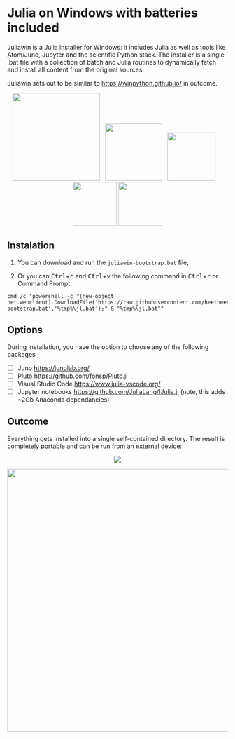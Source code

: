 # Julia on Windows with batteries included
Juliawin is a Julia installer for Windows: it includes Julia as well as tools like Atom/Juno, Jupyter and the scientific Python stack. The installer is a single .bat file with a collection of batch and Julia routines to dynamically fetch and install all content from the original sources.

Juliawin sets out to be similar to https://winpython.github.io/ in outcome.

<p align="center">
  <img src="https://upload.wikimedia.org/wikipedia/commons/thumb/1/1f/Julia_Programming_Language_Logo.svg/220px-Julia_Programming_Language_Logo.svg.png" width="200" /> &nbsp
  <img src="https://avatars2.githubusercontent.com/u/8275281?v=4" width="130" /> &nbsp
  <img src="https://upload.wikimedia.org/wikipedia/commons/thumb/9/9a/Visual_Studio_Code_1.35_icon.svg/768px-Visual_Studio_Code_1.35_icon.svg.png" height="110" /> &nbsp&nbsp&nbsp
  <img src="https://upload.wikimedia.org/wikipedia/commons/thumb/3/38/Jupyter_logo.svg/250px-Jupyter_logo.svg.png" width="100" />
  <img src="https://julialang.org/assets/infra/pluto_jl.svg" height="100" />
</p>

## Instalation

1. You can download and run the `juliawin-bootstrap.bat` file,

2. Or you can <kbd>Ctrl</kbd>+<kbd>c</kbd> and <kbd>Ctrl</kbd>+<kbd>v</kbd> the following command in <kbd>Ctrl</kbd>+<kbd>r</kbd> or Command Prompt:
```
cmd /c "powershell -c "(new-object net.webclient).DownloadFile('https://raw.githubusercontent.com/heetbeet/juliawin/master/juliawin-bootstrap.bat','%tmp%\jl.bat');" & "%tmp%\jl.bat""
```

## Options

During installation, you have the option to choose any of the following packages

 - [ ] Juno https://junolab.org/
 - [ ] Pluto https://github.com/fonsp/Pluto.jl
 - [ ] Visual Studio Code https://www.julia-vscode.org/
 - [ ] Jupyter notebooks https://github.com/JuliaLang/IJulia.jl (note, this adds ~2Gb Anaconda dependancies)

## Outcome

Everything gets installed into a single self-contained directory. The result is completely portable and can be run from an external device:

<p align="center">
 <img src="https://github.com/heetbeet/juliawin/raw/master/images/example-prompt.png"  /> 
</p>  
<p align="center">
<img src="https://github.com/heetbeet/juliawin/raw/master/images/example-usage.png" width="600" /> 
</p>


